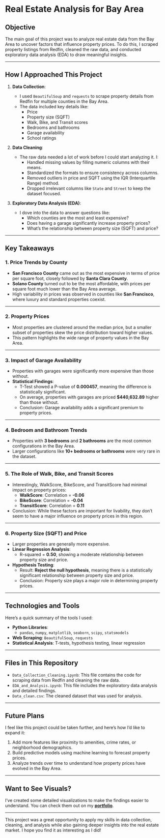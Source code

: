 # **Real Estate Analysis for Bay Area**

## **Objective**
The main goal of this project was to analyze real estate data from the Bay Area to uncover factors that influence property prices. To do this, I scraped property listings from Redfin, cleaned the raw data, and conducted exploratory data analysis (EDA) to draw meaningful insights. 

---

## **How I Approached This Project**
1. **Data Collection**:
   - I used `BeautifulSoup` and `requests` to scrape property details from Redfin for multiple counties in the Bay Area.
   - The data included key details like:
     - Price
     - Property size (SQFT)
     - Walk, Bike, and Transit scores
     - Bedrooms and bathrooms
     - Garage availability
     - School ratings

2. **Data Cleaning**:
   - The raw data needed a lot of work before I could start analyzing it. I:
     - Handled missing values by filling numeric columns with their means.
     - Standardized the formats to ensure consistency across columns.
     - Removed outliers in price and SQFT using the IQR (Interquartile Range) method.
     - Dropped irrelevant columns like `State` and `Street` to keep the dataset focused.

3. **Exploratory Data Analysis (EDA)**:
   - I dove into the data to answer questions like:
     - Which counties are the most and least expensive?
     - Does having a garage significantly increase property prices?
     - What’s the relationship between property size (SQFT) and price?

---

## **Key Takeaways**

### **1. Price Trends by County**
- **San Francisco County** came out as the most expensive in terms of price per square foot, closely followed by **Santa Clara County**.
- **Solano County** turned out to be the most affordable, with prices per square foot much lower than the Bay Area average.
- High variability in prices was observed in counties like **San Francisco**, where luxury and standard properties coexist.

---

### **2. Property Prices**
- Most properties are clustered around the median price, but a smaller subset of properties skew the price distribution toward higher values. 
- This pattern highlights the wide range of property values in the Bay Area.

---

### **3. Impact of Garage Availability**
- Properties with garages were significantly more expensive than those without.
- **Statistical Findings**:
  - T-Test showed a P-value of **0.000457**, meaning the difference is statistically significant.
  - On average, properties with garages are priced **$440,632.89** higher than those without.
  - Conclusion: Garage availability adds a significant premium to property prices.

---

### **4. Bedroom and Bathroom Trends**
- Properties with **3 bedrooms** and **2 bathrooms** are the most common configurations in the Bay Area.
- Larger configurations like **10+ bedrooms or bathrooms** were very rare in the dataset.

---

### **5. The Role of Walk, Bike, and Transit Scores**
- Interestingly, WalkScore, BikeScore, and TransitScore had minimal impact on property prices:
  - **WalkScore**: Correlation = **-0.06**
  - **BikeScore**: Correlation = **-0.04**
  - **TransitScore**: Correlation = **0.11**
- Conclusion: While these factors are important for livability, they don’t seem to have a major influence on property prices in this region.

---

### **6. Property Size (SQFT) and Price**
- Larger properties are generally more expensive.
- **Linear Regression Analysis**:
  - R-squared = **0.50**, showing a moderate relationship between property size and price.
- **Hypothesis Testing**:
  - Result: **Reject the null hypothesis**, meaning there is a statistically significant relationship between property size and price.
  - Conclusion: Property size plays a major role in determining property prices.

---

## **Technologies and Tools**
Here’s a quick summary of the tools I used:
- **Python Libraries**: 
  - `pandas`, `numpy`, `matplotlib`, `seaborn`, `scipy`, `statsmodels`
- **Web Scraping**: `BeautifulSoup`, `requests`
- **Statistical Analysis**: T-tests, hypothesis testing, linear regression

---

## **Files in This Repository**
- `Data_Collection_Cleaning.ipynb`: This file contains the code for scraping data from Redfin and cleaning the raw data.
- `EDA_and_Analysis.ipynb`: This file includes the exploratory data analysis and detailed findings.
- `Data_clean.csv`: The cleaned dataset that was used for analysis.

---

## **Future Plans**
I feel like this project could be taken further, and here’s how I’d like to expand it:
1. Add more features like proximity to amenities, crime rates, or neighborhood demographics.
2. Build predictive models using machine learning to forecast property prices.
3. Analyze trends over time to understand how property prices have evolved in the Bay Area.

---

## **Want to See Visuals?**
I’ve created some detailed visualizations to make the findings easier to understand. You can check them out on my [**portfolio**](https://your-portfolio-link.com).

---

This project was a great opportunity to apply my skills in data collection, cleaning, and analysis while also gaining deeper insights into the real estate market. I hope you find it as interesting as I did!
